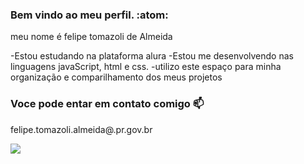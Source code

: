 ### Bem vindo ao meu perfil. :atom:

meu nome é felipe tomazoli de Almeida

-Estou estudando na plataforma alura
-Estou me desenvolvendo nas linguagens javaScript, html e css.
-utilizo este espaço para minha organização e comparilhamento dos meus projetos

### Voce pode entar em contato comigo 📫

felipe.tomazoli.almeida@.pr.gov.br

![](https://media.tenor.com/EvNCyjP1IxQAAAAd/feliz-alegre.gif)
